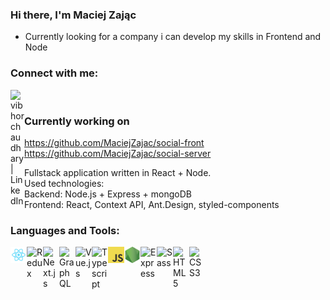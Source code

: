 ### Hi there, I'm Maciej Zając

- Currently looking for a company i can develop my skills in Frontend and Node

### Connect with me:

[<img align="left" alt="vibhorchaudhary | LinkedIn" width="22px" src="https://cdn.jsdelivr.net/npm/simple-icons@v3/icons/linkedin.svg" />][linkedin]

<br />

### Currently working on

https://github.com/MaciejZajac/social-front <br />
https://github.com/MaciejZajac/social-server <br />

Fullstack application written in React + Node.<br />
Used technologies:<br />
Backend: Node.js + Express + mongoDB<br />
Frontend: React, Context API, Ant.Design, styled-components<br />

### Languages and Tools:

<img align="left" src="https://raw.githubusercontent.com/github/explore/80688e429a7d4ef2fca1e82350fe8e3517d3494d/topics/react/react.png" width="26px" alt="React" />
<img align="left" src="https://github.com/tomchen/stack-icons/blob/master/logos/redux.svg" alt="Redux" width="26px" >
<img align="left" src="https://github.com/tomchen/stack-icons/blob/master/logos/nextjs.svg" alt="Next.js" width="26px" >
<img align="left" src="https://github.com/tomchen/stack-icons/blob/master/logos/graphql.svg" alt="GraphQL" width="26px" >
<img align="left" src="https://github.com/tomchen/stack-icons/blob/master/logos/vue.svg" alt="Vue.js" width="26px" >

<img align="left" src="https://github.com/tomchen/stack-icons/blob/master/logos/typescript-icon.svg" alt="Typescript" width="26px" >
<img align="left" src="https://raw.githubusercontent.com/github/explore/80688e429a7d4ef2fca1e82350fe8e3517d3494d/topics/javascript/javascript.png" alt="JavaScript"  width="26px"/>

<img  align="left" src="https://raw.githubusercontent.com/github/explore/80688e429a7d4ef2fca1e82350fe8e3517d3494d/topics/nodejs/nodejs.png" alt="Node.js" width="26px"/>
<img align="left" src="https://github.com/tomchen/stack-icons/blob/master/logos/express.svg" alt="Express" width="26px" >

<img align="left" src="https://github.com/tomchen/stack-icons/blob/master/logos/sass.svg" alt="Sass" width="26px" >
<img align="left" src="https://github.com/tomchen/stack-icons/blob/master/logos/html-5.svg" alt="HTML5" width="26px" >
<img align="left" src="https://github.com/tomchen/stack-icons/blob/master/logos/css-3.svg" alt="CSS3" width="26px" >

<br />
<br />

[linkedin]: https://www.linkedin.com/in/maciejzajac534/
